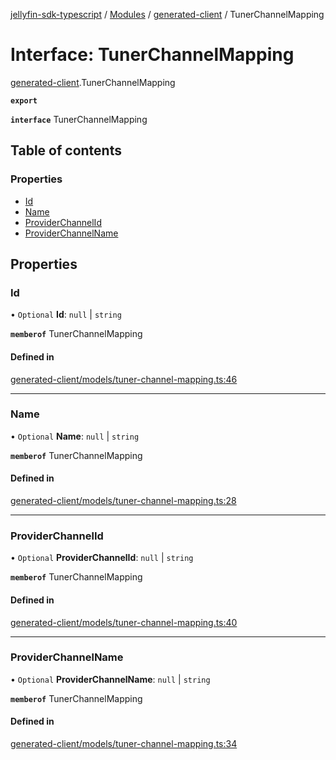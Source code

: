 [jellyfin-sdk-typescript](../README.md) / [Modules](../modules.md) / [generated-client](../modules/generated_client.md) / TunerChannelMapping

# Interface: TunerChannelMapping

[generated-client](../modules/generated_client.md).TunerChannelMapping

**`export`**

**`interface`** TunerChannelMapping

## Table of contents

### Properties

- [Id](generated_client.TunerChannelMapping.md#id)
- [Name](generated_client.TunerChannelMapping.md#name)
- [ProviderChannelId](generated_client.TunerChannelMapping.md#providerchannelid)
- [ProviderChannelName](generated_client.TunerChannelMapping.md#providerchannelname)

## Properties

### Id

• `Optional` **Id**: ``null`` \| `string`

**`memberof`** TunerChannelMapping

#### Defined in

[generated-client/models/tuner-channel-mapping.ts:46](https://github.com/thornbill/jellyfin-sdk-typescript/blob/350a9a5/src/generated-client/models/tuner-channel-mapping.ts#L46)

___

### Name

• `Optional` **Name**: ``null`` \| `string`

**`memberof`** TunerChannelMapping

#### Defined in

[generated-client/models/tuner-channel-mapping.ts:28](https://github.com/thornbill/jellyfin-sdk-typescript/blob/350a9a5/src/generated-client/models/tuner-channel-mapping.ts#L28)

___

### ProviderChannelId

• `Optional` **ProviderChannelId**: ``null`` \| `string`

**`memberof`** TunerChannelMapping

#### Defined in

[generated-client/models/tuner-channel-mapping.ts:40](https://github.com/thornbill/jellyfin-sdk-typescript/blob/350a9a5/src/generated-client/models/tuner-channel-mapping.ts#L40)

___

### ProviderChannelName

• `Optional` **ProviderChannelName**: ``null`` \| `string`

**`memberof`** TunerChannelMapping

#### Defined in

[generated-client/models/tuner-channel-mapping.ts:34](https://github.com/thornbill/jellyfin-sdk-typescript/blob/350a9a5/src/generated-client/models/tuner-channel-mapping.ts#L34)
